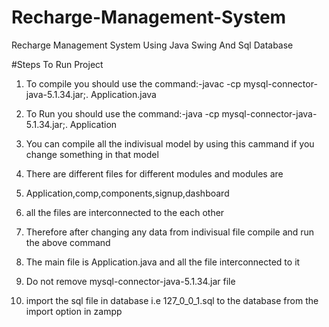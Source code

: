 # Recharge-Management-System
Recharge Management System Using Java Swing And Sql Database

#Steps To Run Project

1. To compile you should use the command:-javac -cp mysql-connector-java-5.1.34.jar;. Application.java 

2. To Run you should use the command:-java -cp mysql-connector-java-5.1.34.jar;. Application	         

3. You can compile all the indivisual model by using this cammand if you change something in that model

4. There are different files for different modules and modules are                                     

5. Application,comp,components,signup,dashboard                                                        

6. all the files are interconnected to the each other                                                  

7. Therefore after changing any data from indivisual file compile and run the above command            

8. The main file is Application.java and all the file interconnected to it                             

9. Do not remove mysql-connector-java-5.1.34.jar file                                                  

10. import the sql file in database i.e 127_0_0_1.sql to the database from the import option in zampp  

